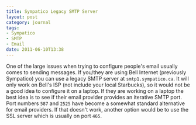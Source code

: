 ```yaml
---
title: Sympatico Legacy SMTP Server
layout: post
category: journal
tags:
- Sympatico
- SMTP
- Email
date: 2011-06-10T13:38
---
```


One of the large issues when trying to configure people's email usually comes to sending messages. If you/they are using Bell Internet (previously Sympatico) you can use a legacy SMTP server at `smtp1.sympatico.ca`. It will only work on Bell's ISP (not include your local Starbucks), so it would not be a good idea to configure it on a laptop. If they are working on a laptop the best idea is to see if their email provider provides an iterative SMTP port. Port numbers `587` and `2525` have become a somewhat standard alternative for email providers. If that doesn't work, another option would be to use the SSL server which is usually on port `465`.
